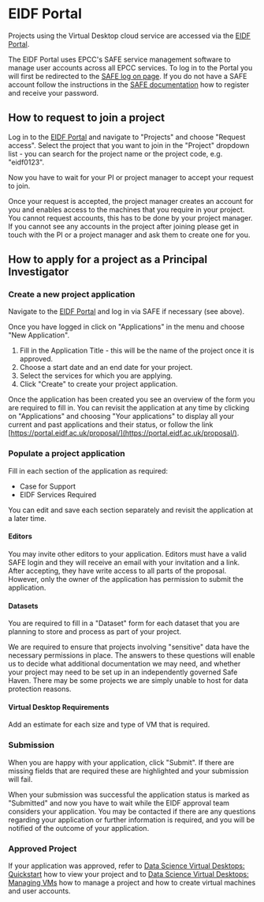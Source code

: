 # EIDF Portal

Projects using the Virtual Desktop cloud service are accessed via the
[EIDF Portal](https://portal.eidf.ac.uk/).

The EIDF Portal uses EPCC's SAFE service management software to manage
user accounts across all EPCC services. To log in to the Portal you
will first be redirected to the [SAFE log on
page](https://safe.epcc.ed.ac.uk).  If you do not have a SAFE account
follow the instructions in the [SAFE
documentation](https://epcced.github.io/safe-docs/safe-for-users/) how
to register and receive your password.

## How to request to join a project

Log in to the [EIDF Portal](https://portal.eidf.ac.uk/) and
navigate to "Projects" and choose "Request access".
Select the project that you want to join in the "Project" dropdown list -
you can search for the project name or the project code, e.g. "eidf0123".

Now you have to wait for your PI or project manager to accept your request to join.

Once your request is accepted, the project manager creates an account for you
and enables access to the machines that you require in your project.
You cannot request accounts, this has to be done by your project manager.
If you cannot see any accounts in the project after joining please get in touch with
the PI or a project manager and ask them to create one for you.

## How to apply for a project as a Principal Investigator

### Create a new project application

Navigate to the [EIDF Portal](https://portal.eidf.ac.uk/) and log
in via SAFE if necessary (see above).

Once you have logged in click on "Applications" in the menu and choose "New Application".

1. Fill in the Application Title - this will be the name of the project once it is approved.
1. Choose a start date and an end date for your project.
1. Select the services for which you are applying.
1. Click "Create" to create your project application.

Once the application has been created you see an overview of the form you are
required to fill in. You can revisit the application at any time by clicking on
"Applications" and choosing "Your applications" to display all your current and past
applications and their status, or follow the link
[https://portal.eidf.ac.uk/proposal/](https://portal.eidf.ac.uk/proposal/).

### Populate a project application

Fill in each section of the application as required:

* Case for Support
* EIDF Services Required

You can edit and save each section separately and revisit the application at a later time.

#### Editors

You may invite other editors to your application.
Editors must have a valid SAFE login and they will receive an email with your invitation and a link.
After accepting, they have write access to all parts of the proposal.
However, only the owner of the application has permission to submit the application.

#### Datasets

You are required to fill in a "Dataset" form for each dataset that you are planning to store and process as part of your project.

We are required to ensure that projects involving "sensitive" data have the necessary permissions in place.
The answers to these questions will enable us to decide what additional documentation we may need, and whether your project may need to be set up in an independently governed Safe Haven.
There may be some projects we are simply unable to host for data protection reasons.

#### Virtual Desktop Requirements

Add an estimate for each size and type of VM that is required.

### Submission

When you are happy with your application, click "Submit".
If there are missing fields that are required these are highlighted and your submission will fail.

When your submission was successful the application status is marked as "Submitted" and
now you have to wait while the EIDF approval team considers your application.
You may be contacted if there are any questions regarding your application or further
information is required,
and you will be notified of the outcome of your application.

### Approved Project

If your application was approved, refer to
[Data Science Virtual Desktops: Quickstart](../services/virtualmachines/quickstart.md)
how to view your project and to
[Data Science Virtual Desktops: Managing VMs](../services/virtualmachines/docs.md)
how to manage a project and how to create virtual machines and user accounts.
